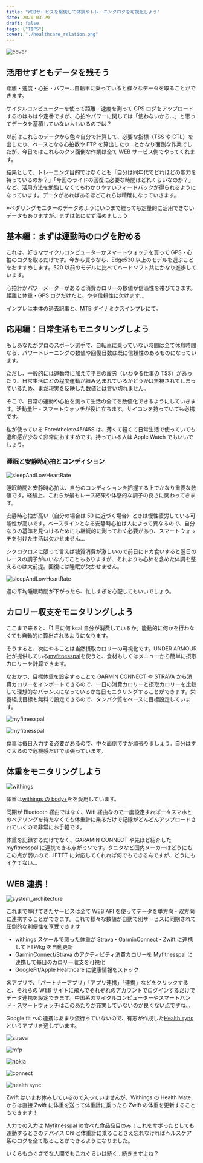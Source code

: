 ```yaml
---
title: "WEBサービスを駆使して体調やトレーニングログを可視化しよう"
date: 2020-03-29
draft: false
tags: ["TIPS"]
cover: "./healthcare_relation.png"
---
```


![cover](./healthcare_relation.png)

## 活用せずともデータを残そう

距離・速度・心拍・パワー…自転車に乗っていると様々なデータを取ることができます。

サイクルコンピューターを使って距離・速度を測って GPS ログをアップロードするのはもはや定番ですが、心拍やパワーに関しては「使わないから…」と思ってデータを蓄積していない人もいるのでは？

以前はこれらのデータから色々自分で計算して、必要な指標（TSS や CTL）を出したり、ベースとなる心拍数や FTP を算出したり…とかなり面倒な作業でしたが、今日ではこれらのクソ面倒な作業は全て WEB サービス側でやってくれます。

結果として、トレーニング目的ではなくとも「自分は同年代でどれほどの能力を持っているのか？」「今回のライドの回復に必要な時間はどれくらいなのか？」など、活用方法を勉強しなくてもわかりやすいフィードバックが得られるようになっています。データがあればあるほどこれらは精確になっていきます。

※ペダリングモニターのデータのようにいつまで経っても定量的に活用できないデータもありますが、まずは気にせず溜めましょう

## 基本編：まずは運動時のログを貯める

これは、好きなサイクルコンピューターかスマートウォッチを買って GPS・心拍のログを取るだけです。今から買うなら、Edge530 以上のモデルを選ぶことをおすすめします。520 以前のモデルに比べてハードソフト共にかなり進歩しています。

心拍計かパワーメーターがあると消費カロリーの数値が信憑性を帯びてきます。距離と体重・GPS ログだけだと、やや信頼性に欠けます…

インプレは[本体の過去記事](/post/2019/08/edge530j/)と、[MTB ダイナミクスインプレ](/post/2019/11/edge530_mtbd/)にて。

<LinkBox isAmazonLink url="https://www.amazon.co.jp/dp/B07V4DG1DK/" />

## 応用編：日常生活もモニタリングしよう

もしあなたがプロのスポーツ選手で、自転車に乗っていない時間は全て休息時間なら、パワートレーニングの数値や回復日数は既に信頼性のあるものになっています。

ただし、一般的には運動時に加えて平日の疲労（いわゆる仕事の TSS）があったり、日常生活にどの程度運動が組み込まれているかどうかは無視されてしまっているため、まだ現実を反映した数値とは言い切れません。

そこで、日常の運動や心拍を測って生活の全てを数値化できるようにしていきます。活動量計・スマートウォッチが役に立ちます。サイコンを持っていても必携です。

私が使っている ForeAthelete45/45S は、薄くて軽くて日常生活で使っていても違和感が少なく非常におすすめです。持っている人は Apple Watch でもいいでしょう。

<LinkBox isAmazonLink url="https://www.amazon.co.jp/dp/B07WG1QZHJ/" />

### 睡眠と安静時心拍とコンディション

![sleepAndLowHeartRate](./lowHeartrate.png)

睡眠時間と安静時心拍は、自分のコンディションを把握する上でかなり重要な数値です。経験上、これらが最もレース結果や体感的な調子の良さに関わってきます。

安静時心拍が高い（自分の場合は 50 に近づく場合）ときは慢性疲労している可能性が高いです。ベースラインとなる安静時心拍は人によって異なるので、自分なりの基準を見つけるためにも継続的に測っておく必要があり、スマートウォッチを付けた生活は欠かせません…

シクロクロスに限って言えば糖質消費が激しいので前日にドカ食いすると翌日のレースの調子がいいなんてこともありますが、それよりも心肺を含めた体調を整えるのは大前提。回復には睡眠が欠かせません。

![sleepAndLowHeartRate](./sleep.png)

週の平均睡眠時間が下がったら、忙しすぎを心配してもいいでしょう。

## カロリー収支をモニタリングしよう

ここまで来ると、「1 日に何 kcal 自分が消費しているか」能動的に何かを行わなくても自動的に算出されるようになります。

そうすると、次にやることは当然摂取カロリーの可視化です。UNDER ARMOUR 社が提供している[myfitnesspal](https://www.myfitnesspal.com/ja/)を使うと、食材もしくはメニューから簡単に摂取カロリーを計算できます。

<LinkBox url="https://play.google.com/store/apps/details?id=com.myfitnesspal.android" />

<LinkBox url="https://apps.apple.com/jp/app/myfitnesspal/id341232718?uo=4" />

なおかつ、目標体重を設定することで GARMIN CONNECT や STRAVA から消費カロリーをインポートできるので、一日の消費カロリーと摂取カロリーを比較して理想的なバランスになっているか毎日モニタリングすることができます。栄養組成目標も無料で設定できるので、タンパク質をベースに目標設定しています。

![myfitnesspal](./mfp1.png)

![myfitnesspal](./mfp2.png)

食事は毎日入力する必要があるので、中々面倒ですが頑張りましょう。自分はすぐ太るので危機感だけで頑張っています。

## 体重をモニタリングしよう

![withings](./withings.png)

体重は[withings の body+](https://www.amazon.co.jp/exec/obidos/ASIN/B071ZG8JP2/gensobunya-22/)をを愛用しています。

同期が Bluetooth 経由ではなく、Wifi 経由なので一度設定すれば一々スマホとのペアリングを待たなくても体重計に乗るだけで記録がどんどんアップロードされていくので非常にお手軽です。

体重を記録するだけでなく、GARAMIN CONNECT や先ほど紹介した myfitnesspal に連携できる点がミソです。タニタなど国内メーカーはどうにもこの点が弱いので…IFTTT に対応してくれれば何でもできるんですが、どうにもイケてない…

<LinkBox isAmazonLink url="https://www.amazon.co.jp/dp/B071ZG8JP2/" />

## WEB 連携！

![system_architecture](./healthcare_relation.png)

これまで挙げてきたサービスは全て WEB API を使ってデータを単方向・双方向に連携することができます。これで様々な数値が自動で別サービスに同期されて圧倒的な利便性を享受できます

- withings スケールで測った体重が Strava・GarminConnect・Zwift に連携して FTP/kg を自動更新
- GarminConnect/Strava のアクティビティ消費カロリーを Myfitnesspal に連携して毎日のカロリー収支を可視化
- GoogleFit/Apple Healthcare に健康情報をストック

各アプリで、「パートナーアプリ」「アプリ連携」「連携」などをクリックすると、それらの WEB サイトに飛んでそれぞれのアカウントでログインするだけでデータ連携を設定できます。中国系のサイクルコンピューターやスマートバンド・スマートウォッチはこのあたりが充実していないのが良くない点ですね…

Google fit への連携はあまり流行っていないので、有志が作成した[Health sync](https://play.google.com/store/apps/details?id=nl.appyhapps.healthsync&hl=ja)というアプリを通しています。

![strava](./strava.png)

![mfp](./mfp.png)

![nokia](./nokia.png)

![connect](./connect.png)

![health sync](./healthsync.png)

Zwift はいまお休みしているので入っていませんが、Withings の Health Mate からは直接 Zwift に体重を送って体重計に乗ったら Zwift の体重を更新することもできます！

人力での入力は Myfitnesspal の食べた食品品目のみ！これをサボったとしても運動するときのデバイス ON と体重計に乗ることさえ忘れなければヘルスケア系のログを全て取ることができるようになりました。

いくらものぐさでな人間でもこれぐらいは続く…続きますよね？
